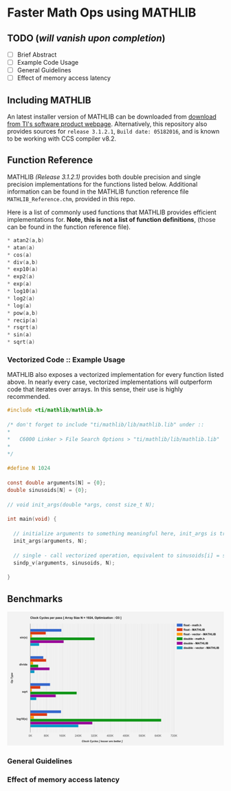 # Faster Math Ops using MATHLIB


## TODO (*will vanish upon completion*)
* [ ] Brief Abstract
* [ ] Example Code Usage
* [ ] General Guidelines
* [ ] Effect of memory access latency

## Including MATHLIB
An latest installer version of MATHLIB can be downloaded from [download from TI's software product webpage](http://software-dl.ti.com/sdoemb/sdoemb_public_sw/mathlib/latest/index_FDS.html). Alternatively, this repository also provides sources for `release 3.1.2.1`, `Build date: 05182016`, and is known to be working with CCS compiler v8.2.


## Function Reference
MATHLIB *(Release 3.1.2.1)* provides both double precision and single precision implementations for the functions listed below. Additional information can be found in the MATHLIB function reference file `MATHLIB_Reference.chm`, provided in this repo.

Here is a list of commonly used functions that MATHLIB provides efficient implementations for. **Note, this is not a list of function definitions**, (those can be found in the function reference file).
```c
* atan2(a,b)
* atan(a)
* cos(a)
* div(a,b)
* exp10(a)  
* exp2(a)
* exp(a)
* log10(a)  
* log2(a)
* log(a)
* pow(a,b)
* recip(a)  
* rsqrt(a)
* sin(a)
* sqrt(a)
```

### Vectorized Code :: Example Usage

MATHLIB also exposes a vectorized implementation for every function listed above. In nearly every case, vectorized implementations will outperform code that iterates over arrays. In this sense, their use is highly recommended.

```c
#include <ti/mathlib/mathlib.h>

/* don't forget to include "ti/mathlib/lib/mathlib.lib" under ::
*
*   C6000 Linker > File Search Options > "ti/mathlib/lib/mathlib.lib"
*
*/

#define N 1024

const double arguments[N] = {0};
double sinusoids[N] = {0};

// void init_args(double *args, const size_t N);

int main(void) {

  // initialize arguments to something meaningful here, init_args is trivially implemented elsewhere
  init_args(arguments, N);

  // single - call vectorized operation, equivalent to sinusoids[i] = sin(arg[i]) from 0 to N-1
  sindp_v(arguments, sinusoids, N);

}
```
## Benchmarks
![OpType Performance](https://github.com/arjun372/lcdk-guide-for-the-impatient-soul/raw/master/Faster%20Math%20Ops%20using%20MATHLIB/charts/opTypes.png)

### General Guidelines

### Effect of memory access latency
